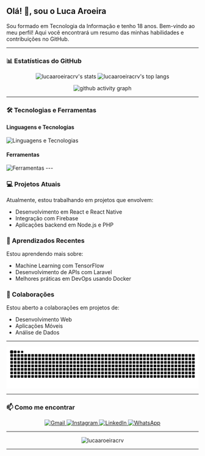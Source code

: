 ## Olá! 👋, sou o **Luca Aroeira**

Sou formado em Tecnologia da Informação e tenho 18 anos. Bem-vindo ao meu perfil! Aqui você encontrará um resumo das minhas habilidades e contribuições no GitHub.


---


### 📊 Estatísticas do GitHub

<p align="center">
<img height="180em" src="https://github-readme-stats.vercel.app/api?username=lucaaroeiracrv&show_icons=true&theme=tokyonight&hide_rank=true" alt="lucaaroeiracrv's stats"/>
<img height="180em" src="https://github-readme-stats.vercel.app/api/top-langs/?username=lucaaroeiracrv&layout=compact&theme=tokyonight" alt="lucaaroeiracrv's top langs"/>
</p>
<p align="center">
  <img src="https://github-readme-activity-graph.vercel.app/graph?username=lucaaroeiracrv&theme=github-compact" alt="github activity graph" />
</p>

---

### 🛠️ Tecnologias e Ferramentas

#### Linguagens e Tecnologias
<img src="https://skillicons.dev/icons?i=ts,react,js,python,html,css,php,cpp" alt="Linguagens e Tecnologias" />

#### Ferramentas
<img src="https://skillicons.dev/icons?i=react,git,github,postman,mysql,firebase,docker" alt="Ferramentas" />
---

### 💻 Projetos Atuais
Atualmente, estou trabalhando em projetos que envolvem:

- Desenvolvimento em React e React Native
- Integração com Firebase
- Aplicações backend em Node.js e PHP

### 🌱 Aprendizados Recentes
Estou aprendendo mais sobre:

- Machine Learning com TensorFlow
- Desenvolvimento de APIs com Laravel
- Melhores práticas em DevOps usando Docker

### 🤝 Colaborações
Estou aberto a colaborações em projetos de:

- Desenvolvimento Web
- Aplicações Móveis
- Análise de Dados

---


<picture align="center">
  <source media="(prefers-color-scheme: dark)" srcset="https://raw.githubusercontent.com/lucaaroeiracrv/lucaaroeiracrv/output/github-contribution-grid-snake-dark.svg">
  <source media="(prefers-color-scheme: light)" srcset="https://raw.githubusercontent.com/lucaaroeiracrv/lucaaroeiracrv/output/github-contribution-grid-snake-dark.svg">
  <img align="center" alt="github contribution grid snake animation" src="https://raw.githubusercontent.com/lucaaroeiracrv/lucaaroeiracrv/output/github-contribution-grid-snake.svg">
</picture>


---


### 📫 Como me encontrar
<p align="center">
    <a href="mailto:lucaaroeira@gmail.com" target="_blank">
        <img src="https://img.shields.io/badge/Gmail-D14836?style=for-the-badge&logo=gmail&logoColor=white" alt="Gmail" />
    </a>
    <a href="https://www.instagram.com/lucaaroeira" target="_blank">
        <img src="https://img.shields.io/badge/Instagram-E4405F?style=for-the-badge&logo=instagram&logoColor=white" alt="Instagram" />
    </a>
    <a href="https://www.linkedin.com/in/lucaaroeira" target="_blank">
        <img src="https://img.shields.io/badge/LinkedIn-0077B5?style=for-the-badge&logo=linkedin&logoColor=white" alt="LinkedIn" />
    </a>
<!--     <a href="https://open.spotify.com/user/seu-usuario" target="_blank">
        <img src="https://img.shields.io/badge/Spotify-1DB954?style=for-the-badge&logo=spotify&logoColor=white" alt="Spotify" />
    </a>
    <a href="https://discord.gg/seu-link" target="_blank">
        <img src="https://img.shields.io/badge/Discord-7289DA?style=for-the-badge&logo=discord&logoColor=white" alt="Discord" />
    </a> -->
    <a href="https://wa.me/+5519997669889" target="_blank">
        <img src="https://img.shields.io/badge/WhatsApp-25D366?style=for-the-badge&logo=whatsapp&logoColor=white" alt="WhatsApp" />
    </a>
<!--     <a href="https://store.steampowered.com/profile/seu-perfil" target="_blank">
        <img src="https://img.shields.io/badge/Steam-171A21?style=for-the-badge&logo=steam&logoColor=white" alt="Steam" />
    </a>
    <a href="https://riotgames.com/en" target="_blank">
        <img src="https://img.shields.io/badge/Riot%20Games-FF4654?style=for-the-badge&logo=riotgames&logoColor=white" alt="Riot Games" />
    </a> -->
</p>

---

<p align="center">
  <img src="https://komarev.com/ghpvc/?username=lucaaroeiracrv&style=for-the-badge" alt="lucaaroeiracrv" />
</p>

---
